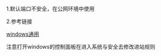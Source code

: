1.默认端口不安全，在公网环境中使用

2.参考链接

[windows通用](https://blog.csdn.net/zifengzwz/article/details/107132318)

注意打开windows的控制面板在进入系统与安全去修改进站规则
